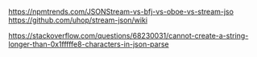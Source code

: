 https://npmtrends.com/JSONStream-vs-bfj-vs-oboe-vs-stream-jso
https://github.com/uhop/stream-json/wiki

https://stackoverflow.com/questions/68230031/cannot-create-a-string-longer-than-0x1fffffe8-characters-in-json-parse